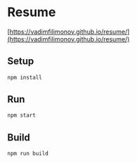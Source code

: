 # Resume
[https://vadimfilimonov.github.io/resume/](https://vadimfilimonov.github.io/resume/)

## Setup

```sh
npm install
```

## Run

```sh
npm start
```

## Build

```sh
npm run build
```

